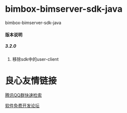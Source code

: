 # bimbox-bimserver-sdk-java

bimbox-bimserver-sdk-java

#### 版本说明

##### 3.2.0
1. 移除sdk中的user-client


 # 良心友情链接

[腾讯QQ群快速检索](http://u.720life.cn/s/8cf73f7c)

[软件免费开发论坛](http://u.720life.cn/s/bbb01dc0)